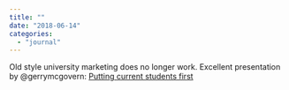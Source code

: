 ```yaml
---
title: ""
date: "2018-06-14"
categories: 
  - "journal"
---
```


Old style university marketing does no longer work. Excellent presentation by @gerrymcgovern: [Putting current students first](https://de.slideshare.net/gerrymcgovern/putting-current-students-first)
